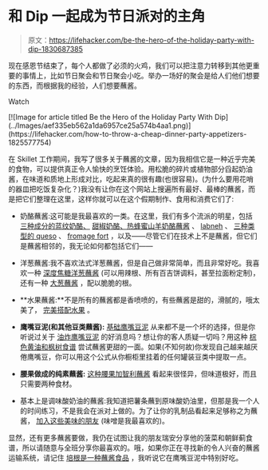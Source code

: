 # 和 Dip 一起成为节日派对的主角

> 原文：<https://lifehacker.com/be-the-hero-of-the-holiday-party-with-dip-1830687385>

现在感恩节结束了，每个人都做了必须的火鸡，我们可以把注意力转移到其他更重要的事情上，比如节日聚会和节日聚会小吃。举办一场好的聚会是给人们他们想要的东西，而根据我的经验，人们想要蘸酱。

Watch

<aside data-commerce-source="inset" class="sc-16a0mhj-2 gAjHzr">[![Image for article titled Be the Hero of the Holiday Party With Dip](../Images/aef335eb562a1da6957ce25a574b4aa1.png)](https://lifehacker.com/how-to-throw-a-cheap-dinner-party-appetizers-1825577754)</aside>

在 Skillet 工作期间，我写了很多关于蘸酱的文章，因为我相信它是一种近乎完美的食物，可以提供真正令人愉快的烹饪体验。用松脆的碎片或植物部分舀起奶油酱，在味道和质地上形成对比，吃起来真的很有趣(也很容易)。(为什么要用花哨的器皿把吃饭复杂化？)我没有让你在这个网站上搜遍所有最好、最棒的蘸酱，而是把它们整理在这里，这样你就可以在这个假期制作、食用和消费它们了:

*   奶酪蘸酱:这可能是我最喜欢的一类。在这里，我们有多个流派的明星，包括 [三种成分的蓝纹奶酪、](https://skillet.lifehacker.com/make-truly-bomb-blue-cheese-dressing-with-three-ingredi-1828526803) [甜椒奶酪、热蜂蜜山羊奶酪蘸酱](https://skillet.lifehacker.com/make-these-party-dips-that-go-beyond-french-onion-1821395062) 、 [labneh](https://skillet.lifehacker.com/how-to-make-your-own-labneh-and-how-to-eat-it-1796785416) 、 [三种类型的 queso](https://skillet.lifehacker.com/3-cheesy-dips-that-are-way-better-than-whatever-chipotl-1818528845) 、 [fromage fort](https://lifehacker.com/how-to-throw-a-cheap-dinner-party-appetizers-1825577754) ，以及——尽管它们在技术上不是蘸酱，但它们是蘸酱相邻的，我无论如何都包括它们——
*   洋葱蘸酱:我不喜欢法式洋葱蘸酱，但是自己做非常简单，而且非常好吃。我喜欢一种 [深度焦糖洋葱蘸酱](https://skillet.lifehacker.com/make-a-super-bomb-onion-dip-without-a-mix-1795872077) (可以用辣根、所有百吉饼调料，甚至拉面粉定制)，还有一种 [大葱蘸酱](https://skillet.lifehacker.com/this-dip-uses-every-part-of-the-green-onion-even-the-r-1828055849) ，配以脆脆的根。
*   **水果蘸酱:**不是所有的蘸酱都是香喷喷的，有些蘸酱是甜的，滑腻的，哦太美了， [完美搭配水果](https://skillet.lifehacker.com/this-3-ingredient-whipped-dip-is-as-pretty-as-it-is-del-1828423544) 。
*   **鹰嘴豆泥(和其他豆类蘸酱):** [基础鹰嘴豆泥](https://skillet.lifehacker.com/make-flavored-hummus-out-of-anything-with-a-simple-form-1683311381) 从来都不是一个坏的选择，但是你听说过关于 [油炸鹰嘴豆泥](https://skillet.lifehacker.com/refried-hummus-is-your-new-favorite-mashup-1826082193) 的好消息吗？想让你的客人质疑一切吗？用这种 [棕色黄油和枫树食谱](https://skillet.lifehacker.com/this-browned-butter-maple-hummus-will-make-you-rethink-1822844903) 尝试蘸酱更甜的一面。如果(不知何故)你发现自己越来越厌倦鹰嘴豆，你可以用这个公式从你橱柜里挂着的任何罐装豆类中提取一点。

*   **腰果做成的纯素蘸酱:** [这种腰果加智利蘸酱](https://skillet.lifehacker.com/this-tasty-two-ingredient-dairy-free-dip-is-great-on-c-1787362357) 看起来很怪异，但味道极好，而且只需要两种食材。
*   基本上是调味酸奶油的蘸酱:我知道把薯条蘸到原味酸奶油里，但那是我一个人的时间练习，不是我会在派对上做的。为了让你的乳制品看起来足够称之为蘸酱， [加入这些美味的朋友](https://skillet.lifehacker.com/add-these-pantry-items-to-sour-cream-if-youre-into-quic-1828723776) (味噌是我最喜欢的)。

显然，还有更多蘸酱要做，我仍在试图让我的朋友瑞安分享他的菠菜和朝鲜蓟食谱，所以请随意与全班分享你最喜欢的。哦，如果你正在寻找新的令人兴奋的蘸酱运输系统，请记住 [培根是一种蘸酱食品](https://lifehacker.com/bacon-is-a-dipping-food-1827756305) ，我听说它在鹰嘴豆泥中特别好吃。